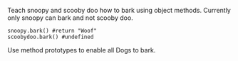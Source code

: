 Teach snoopy and scooby doo how to bark using object methods. Currently only snoopy can bark and not scooby doo.

```
snoopy.bark() #return "Woof"
scoobydoo.bark() #undefined
```

Use method prototypes to enable all Dogs to bark.
